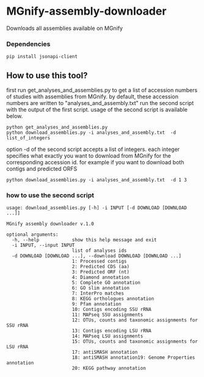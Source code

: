 # MGnify-assembly-downloader
Downloads all assemblies available on MGnify



###  Dependencies 

```
pip install jsonapi-client
```
## How to use this tool?

first run get_analyses_and_assemblies.py to get a list of accession numbers of studies with assemblies from MGnify.
by default, these accession numbers are written to "analyses_and_assembly.txt" 
run the second script with the output of the first script. usage of the second script is available below.


```
python get_analyses_and_assemblies.py
python download_assemblies.py -i analyses_and_assembly.txt  -d list_of_integers
```
 option -d of the second script accepts a list of integers. each integer specifies what exactly you want to download from MGnify for the corresponding accession id. for example if you want to download both contigs and predicted ORFS


```
python download_assemblies.py -i analyses_and_assembly.txt  -d 1 3
```

### how to use the second script
```
usage: download_assemblies.py [-h] -i INPUT [-d DOWNLOAD [DOWNLOAD ...]]

MGnify assembly downloader v.1.0

optional arguments:
  -h, --help            show this help message and exit
  -i INPUT, --input INPUT
                        list of analyses ids
  -d DOWNLOAD [DOWNLOAD ...], --download DOWNLOAD [DOWNLOAD ...]
                        1: Processed contigs
                        2: Predicted CDS (aa)
                        3: Predicted ORF (nt)
                        4: Diamond annotation
                        5: Complete GO annotation
                        6: GO slim annotation
                        7: InterPro matches
                        8: KEGG orthologues annotation
                        9: Pfam annotation
                        10: Contigs encoding SSU rRNA
                        11: MAPseq SSU assignments
                        12: OTUs, counts and taxonomic assignments for SSU rRNA
                        13: Contigs encoding LSU rRNA
                        14: MAPseq LSU assignments
                        15: OTUs, counts and taxonomic assignments for LSU rRNA
                        17: antiSMASH annotation
                        18: antiSMASH annotation19: Genome Properties annotation
                        20: KEGG pathway annotation
```
